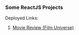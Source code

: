 ### Some ReactJS Projects

Deployed Links: 

1. <a href="https://moviereview-pi.vercel.app/">Movie Review (Film Universe)</a>
